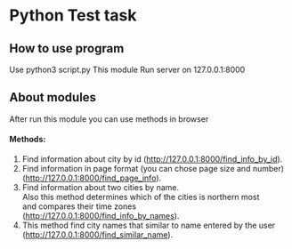 # Python  Test task
## How to use program

Use python3 script.py
This module Run server on 127.0.0.1:8000

## About modules
After run this module you can use methods in browser
#### Methods:
1) Find information about city by id (http://127.0.0.1:8000/find_info_by_id).
2) Find information in page format (you can chose page size and number) (http://127.0.0.1:8000/find_page_info).
3) Find information about two cities by name.  
    Also this method determines which of the cities is northern most  
    and compares their time zones (http://127.0.0.1:8000/find_info_by_names).
4) This method find city names that similar to name entered by the user (http://127.0.0.1:8000/find_similar_name).

